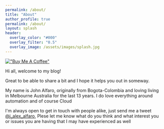 ```yaml
---
permalink: /about/
title: "About"
author_profile: true
permalink: /about/
layout: splash
header:
  overlay_color: "#000"
  overlay_filter: "0.5"
  overlay_image: /assets/images/splash.jpg
---
```



[!["Buy Me A Coffee"](https://user-images.githubusercontent.com/1376749/120938564-50c59780-c6e1-11eb-814f-22a0399623c5.png)](https://www.buymeacoffee.com/cerocool)

Hi all, welcome to my blog! <br>

Great to be able to share a bit and I hope it helps you out in someway. <br>

My name is John Alfaro, originally from Bogota-Colombia and loving living in Melbourne Australia for the last 13 years. I do love everything around automation and of course Cloud<br>

I'm always open to get in touch with people alike, just send me a tweet [@j_alex_alfaro](https://twitter.com/j_alex_alfaro), Plese let me know what do you think and what interest you or issues you are having that I may have experienced as well

<div data-iframe-width="150" data-iframe-height="270" data-share-badge-id="13b2fb01-c464-4d59-93dd-ee055cfd04fa"
    data-share-badge-host="https://www.youracclaim.com"></div>
<script type="text/javascript" async src="//cdn.youracclaim.com/assets/utilities/embed.js"></script>
<div data-iframe-width="150" data-iframe-height="270" data-share-badge-id="d129aea1-324d-41ae-8344-6ae0629ef42c"
    data-share-badge-host="https://www.youracclaim.com"></div>
<script type="text/javascript" async src="//cdn.youracclaim.com/assets/utilities/embed.js"></script>
<div data-iframe-width="150" data-iframe-height="270" data-share-badge-id="b5139fc0-7aa8-467e-950f-9095b026bb47"
    data-share-badge-host="https://www.youracclaim.com"></div>
<script type="text/javascript" async src="//cdn.youracclaim.com/assets/utilities/embed.js"></script>
<div data-iframe-width="150" data-iframe-height="270" data-share-badge-id="26538cf1-9990-42fb-8577-877e4c3e7141"
    data-share-badge-host="https://www.youracclaim.com"></div>
<script type="text/javascript" async src="//cdn.youracclaim.com/assets/utilities/embed.js"></script>
<div data-iframe-width="150" data-iframe-height="270" data-share-badge-id="e5bb3e97-a4fc-40b5-9931-ae6fa15c1459" 
    data-share-badge-host="https://www.youracclaim.com"></div>
<script type="text/javascript" async src="//cdn.youracclaim.com/assets/utilities/embed.js"></script>
<div data-iframe-width="150" data-iframe-height="270" data-share-badge-id="c3c315ae-6be6-40cb-95d0-6fbb8f9cb912" 
    data-share-badge-host="https://www.youracclaim.com"></div>
<script type="text/javascript" async src="//cdn.youracclaim.com/assets/utilities/embed.js"></script>
<div data-iframe-width="150" data-iframe-height="270" data-share-badge-id="f61fd5ff-9ba1-4c05-ba7d-7174066e8438" 
    data-share-badge-host="https://www.youracclaim.com"></div>
<script type="text/javascript" async src="//cdn.youracclaim.com/assets/utilities/embed.js"></script>